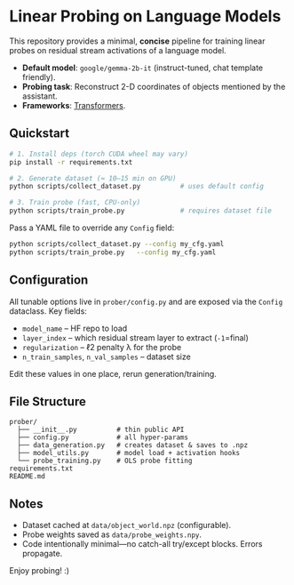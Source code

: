 # Linear Probing on Language Models

This repository provides a minimal, **concise** pipeline for training linear probes on residual stream activations of a language model.

* **Default model**: `google/gemma-2b-it` (instruct-tuned, chat template friendly).
* **Probing task**: Reconstruct 2-D coordinates of objects mentioned by the assistant.
* **Frameworks**: [Transformers](https://github.com/huggingface/transformers).

## Quickstart

```bash
# 1. Install deps (torch CUDA wheel may vary)
pip install -r requirements.txt

# 2. Generate dataset (≈ 10–15 min on GPU)
python scripts/collect_dataset.py          # uses default config

# 3. Train probe (fast, CPU-only)
python scripts/train_probe.py              # requires dataset file
```

Pass a YAML file to override any `Config` field:

```bash
python scripts/collect_dataset.py --config my_cfg.yaml
python scripts/train_probe.py   --config my_cfg.yaml
```

## Configuration
All tunable options live in `prober/config.py` and are exposed via the `Config` dataclass. Key fields:

* `model_name` – HF repo to load
* `layer_index` – which residual stream layer to extract (`-1`=final)
* `regularization` – ℓ2 penalty λ for the probe
* `n_train_samples`, `n_val_samples` – dataset size

Edit these values in one place, rerun generation/training.

## File Structure
```
prober/
  ├── __init__.py          # thin public API
  ├── config.py            # all hyper-params
  ├── data_generation.py   # creates dataset & saves to .npz
  ├── model_utils.py       # model load + activation hooks
  └── probe_training.py    # OLS probe fitting
requirements.txt
README.md
```

## Notes
* Dataset cached at `data/object_world.npz` (configurable).
* Probe weights saved as `data/probe_weights.npy`.
* Code intentionally minimal—no catch-all try/except blocks. Errors propagate.

Enjoy probing! :)
